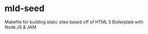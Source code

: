 mld-seed
========

Makefile for building static sites based off of HTML 5 Boilerplate with Node.JS &amp; JAM
